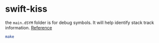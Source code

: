 # swift-kiss

the `main.dSYM` folder is for debug symbols.  It will help identify stack track information.  [Reference](https://stackoverflow.com/questions/17743993/dsym-files-generated-from-command-line-mac)

```bash
make
```